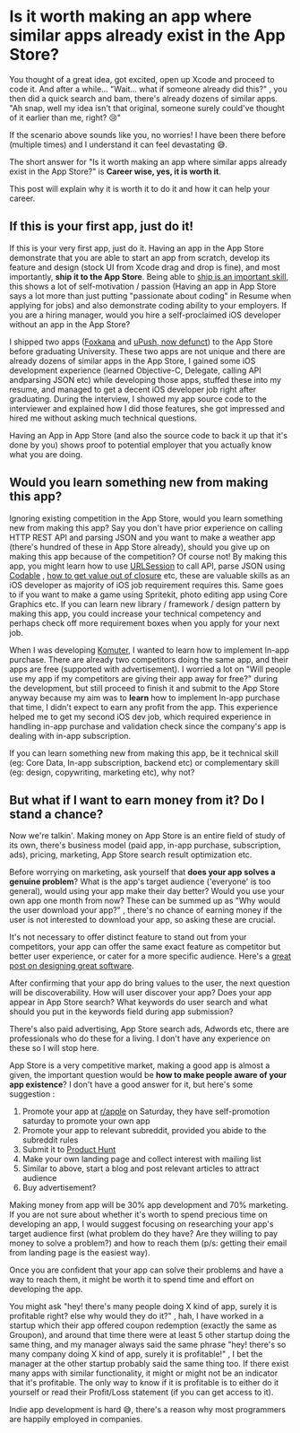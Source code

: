 # Is it worth making an app where similar apps already exist in the App Store?



You thought of a great idea, got excited, open up Xcode and proceed to code it. And after a while...  "Wait... what if someone already did this?" , you then did a quick search and bam, there's already dozens of similar apps. "Ah snap, well my idea isn't that original, someone surely could've thought of it earlier than me, right? 😢"




If the scenario above sounds like you, no worries! I have been there before (multiple times) and I understand it can feel devastating 😅.



The short answer for "Is it worth making an app where similar apps already exist in the App Store?" is **Career wise, yes, it is worth it**.



This post will explain why it is worth it to do it and how it can help your career. 



## If this is your first app, just do it!

If this is your very first app, just do it. Having an app in the App Store demonstrate that you are able to start an app from scratch, develop its feature and design (stock UI from Xcode drag and drop is fine), and most importantly, **ship it to the App Store**. Being able to [ship is an important skill](https://stackingthebricks.com/podcast/ep4-shipping-is-a-skill/), this shows a lot of self-motivation / passion (Having an app in App Store says a lot more than just putting "passionate about coding" in Resume when applying for jobs) and also demonstrate coding ability to your employers. If you are a hiring manager, would you hire a self-proclaimed iOS developer without an app in the App Store? 



I shipped two apps ([Foxkana](https://itunes.apple.com/us/app/foxkana/id1003068444?mt=8) and [uPush, now defunct](https://itunes.apple.com/us/app/upush/id981950322)) to the App Store before graduating University. These two apps are not unique and there are already dozens of similar apps in the App Store, I gained some iOS development experience (learned Objective-C, Delegate, calling API andparsing JSON etc) while developing those apps, stuffed these into my resume, and managed to get a decent iOS developer job right after graduating. During the interview, I showed my app source code to the interviewer and explained how I did those features, she got impressed and hired me without asking much technical questions. 



Having an App in App Store (and also the source code to back it up that it's done by you) shows proof to potential employer that you actually know what you are doing.



## Would you learn something new from making this app?

Ignoring existing competition in the App Store, would you learn something new from making this app? Say  you don't have prior experience on calling HTTP REST API and parsing JSON and you want to make a weather app (there's hundred of these in App Store already), should you give up on making this app because of the competition? Of course not! By making this app, you might learn how to use [URLSession](https://fluffy.es/nsurlsession-urlsession-tutorial/) to call API, parse JSON using [Codable](https://fluffy.es/parse-json-using-decodable-protocol/) , [how to get value out of closure](https://fluffy.es/return-value-from-a-closure/) etc, these are valuable skills as an iOS developer as majority of iOS job requirement requires this. Same goes to if you want to make a game using Spritekit, photo editing app using Core Graphics etc. If you can learn new library / framework / design pattern by making this app, you could increase your technical competency and perhaps check off more requirement boxes when you apply for your next job.



When I was developing [Komuter](https://Komuter.app), I wanted to learn how to implement In-app purchase. There are already two competitors doing the same app, and their apps are free (supported with advertisement). I worried a lot on "Will people use my app if my competitors are giving their app away for free?" during the development, but still proceed to finish it and submit to the App Store anyway because my aim was to **learn** how to implement In-app purchase that time, I didn't expect to earn any profit from the app. This experience helped me to get my second iOS dev job, which required experience in handling in-app purchase and validation check since the company's app is dealing with in-app subscription.



If you can learn something new from making this app, be it technical skill (eg: Core Data, In-app subscription, backend etc) or complementary skill (eg: design, copywriting, marketing etc), why not?



## But what if I want to earn money from it? Do I stand a chance?

Now we're talkin'. Making money on App Store is an entire field of study of its own, there's business model (paid app, in-app purchase, subscription, ads), pricing, marketing, App Store search result optimization etc.



Before worrying on marketing, ask yourself that **does your app solves a genuine problem**? What is the app's target audience ('everyone' is too general), would using your app make their day better? Would you use your own app one month from now? These can be summed up as "Why would the user download your app?" , there's no chance of earning money if the user is not interested to download your app, so asking these are crucial. 



It's not necessary to offer distinct feature to stand out from your competitors, your app can offer the same exact feature as competitor but better user experience, or cater for a more specific audience. Here's a [great post on designing great software](https://stackingthebricks.com/how-to-design-the-most-efficient-software-your-users-have-ever-seen/). 



After confirming that your app do bring values to the user, the next question will be discoverability. How will user discover your app? Does your app appear in App Store search? What keywords do user search and what should you put in the keywords field during app submission? 



There's also paid advertising, App Store search ads, Adwords etc, there are professionals who do these for a  living. I don't have any experience on these so I will stop here.



App Store is a very competitive market, making a good app is almost a given, the important question would be **how to make people aware of your app existence**? I don't have a good answer for it, but here's some suggestion :

1. Promote your app at [r/apple](https://reddit.com/r/apple) on Saturday, they have self-promotion saturday to promote your own app 
2. Promote your app to relevant subreddit, provided you abide to the subreddit rules
3. Submit it to [Product Hunt](https://www.producthunt.com)
4. Make your own landing page and collect interest with mailing list
5. Similar to above, start a blog and post relevant articles to attract audience
6. Buy advertisement?



Making money from app will be 30% app development and 70% marketing. If you are not sure about whether it's worth to spend precious time on developing an app, I would suggest focusing on researching your app's target audience first (what problem do they have? Are they willing to pay money to solve a problem?) and how to reach them (p/s: getting their email from landing page is the easiest way). 



Once you are confident that your app can solve their problems and have a way to reach them, it might be worth it to spend time and effort on developing the app.



You might ask "hey! there's many people doing X kind of app, surely it is profitable right? else why would they do it?" , hah, I have worked in a startup which their app offered coupon redemption (exactly the same as Groupon), and around that time there were at least 5 other startup doing the same thing, and my manager always said the same phrase "hey! there's so many company doing X kind of app, surely it is profitable!" , I bet the manager at the other startup probably said the same thing too. If there exist many apps with similar functionality, it might or might not be an indicator that it's profitable. The only way to know if it is profitable is to either do it yourself or read their Profit/Loss statement (if you can get access to it).



Indie app development is hard 😅, there's a reason why most programmers are happily employed in companies.

